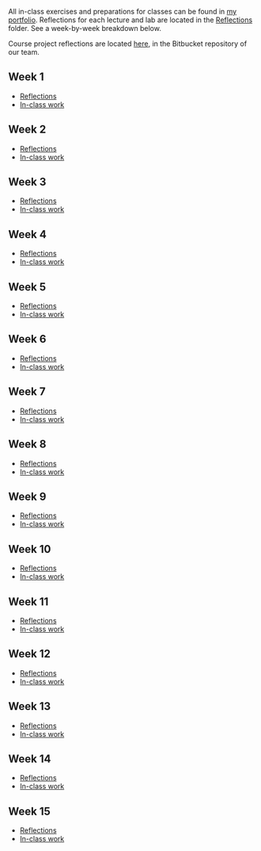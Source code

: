 All in-class exercises and preparations for classes can be found in [my portfolio](portfolio.md).
Reflections for each lecture and lab are located in the [Reflections](Reflections) folder. See a
week-by-week breakdown below.

Course project reflections are
located [here](https://bitbucket.org/rootskarel/bank/src/master/personal%20logs/Karmen's%20log.md),
in the Bitbucket repository of our team.

## Week 1

- [Reflections](Reflections/week1_reflections.md)
- [In-class work](./portfolio.md#week-1)

## Week 2

- [Reflections](Reflections/week2_reflections.md)
- [In-class work](./portfolio.md#week-2)

## Week 3

- [Reflections](Reflections/week3_reflections.md)
- [In-class work](./portfolio.md#week-3)

## Week 4

- [Reflections](Reflections/week4_reflections.md)
- [In-class work](./portfolio.md#week-4)

## Week 5

- [Reflections](Reflections/week5_reflections.md)
- [In-class work](./portfolio.md#week-5)

## Week 6

- [Reflections](Reflections/week6_reflections.md)
- [In-class work](./portfolio.md#week-6)

## Week 7

- [Reflections](Reflections/week7_reflections.md)
- [In-class work](./portfolio.md#week-7)

## Week 8

- [Reflections](Reflections/week8_reflections.md)
- [In-class work](./portfolio.md#week-8)

## Week 9

- [Reflections](Reflections/week9_reflections.md)
- [In-class work](./portfolio.md#week-9)

## Week 10

- [Reflections](Reflections/week10_reflections.md)
- [In-class work](./portfolio.md#week-10)

## Week 11

- [Reflections](Reflections/week11_reflections.md)
- [In-class work](./portfolio.md/#week-11)

## Week 12

- [Reflections](Reflections/week12_reflections.md)
- [In-class work](./portfolio.md#week-12)

## Week 13

- [Reflections](Reflections/week13_reflections.md)
- [In-class work](./portfolio.md#week-13)

## Week 14

- [Reflections](Reflections/week14_reflections.md)
- [In-class work](./portfolio.md#week-14)

## Week 15

- [Reflections](Reflections/week15_reflections.md)
- [In-class work](./portfolio.md#week-15)